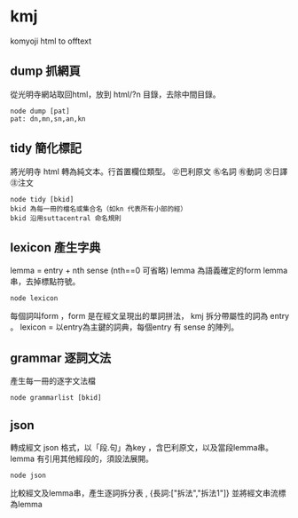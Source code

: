 # kmj
komyoji html to offtext


## dump 抓網頁
從光明寺網站取回html，放到 html/?n 目錄，去除中間目錄。

    node dump [pat]
    pat: dn,mn,sn,an,kn


## tidy 簡化標記

將光明寺 html 轉為純文本。行首置欄位類型。
㊣巴利原文 ㊔名詞 ㊒動詞 ㉆日譯 ㊟注文

    node tidy [bkid]
    bkid 為每一冊的檔名或集合名（如kn 代表所有小部的經）
    bkid 沿用suttacentral 命名規則

## lexicon 產生字典
lemma = entry + nth sense (nth==0 可省略) lemma 為語義確定的form
lemma串，去掉標點符號。

    node lexicon 

每個詞叫form ，form 是在經文呈現出的單詞拼法，
kmj 拆分帶屬性的詞為 entry 。
lexicon = 以entry為主鍵的詞典，每個entry 有 sense 的陣列。


## grammar 逐詞文法
產生每一冊的逐字文法檔
    
    node grammarlist [bkid]

## json

轉成經文 json 格式，以「段.句」為key ，含巴利原文，以及當段lemma串。
lemma 有引用其他經段的，須設法展開。

    node json

比較經文及lemma串，產生逐詞拆分表 , {長詞:["拆法","拆法1"]}
並將經文串流標為lemma